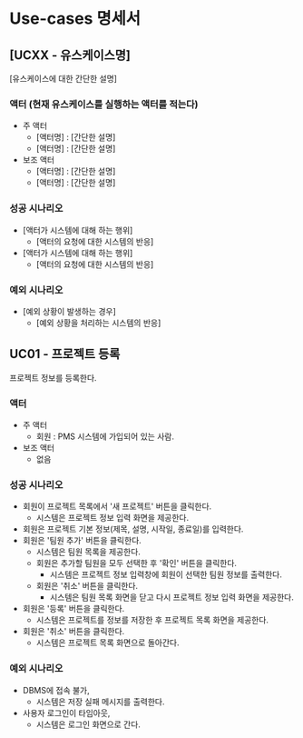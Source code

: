 # Use-cases 명세서

## [UCXX - 유스케이스명]

[유스케이스에 대한 간단한 설명]

### 액터  (현재 유스케이스를 실행하는 액터를 적는다)
- 주 액터
  - [액터명] : [간단한 설명]
  - [액터명] : [간단한 설명]
- 보조 액터
  - [액터명] : [간단한 설명]
  - [액터명] : [간단한 설명]

### 성공 시나리오

- [액터가 시스템에 대해 하는 행위]
  - [액터의 요청에 대한 시스템의 반응]
- [액터가 시스템에 대해 하는 행위]
  - [액터의 요청에 대한 시스템의 반응]

### 예외 시나리오

- [예외 상황이 발생하는 경우]
  - [예외 상황을 처리하는 시스템의 반응]

## UC01 - 프로젝트 등록

프로젝트 정보를 등록한다.

### 액터
- 주 액터
  - 회원 : PMS 시스템에 가입되어 있는 사람.
- 보조 액터
  - 없음

### 성공 시나리오

- 회원이 프로젝트 목록에서 '새 프로젝트' 버튼을 클릭한다.
  - 시스템은 프로젝트 정보 입력 화면을 제공한다.
- 회원은 프로젝트 기본 정보(제목, 설명, 시작일, 종료일)를 입력한다.
- 회원은 '팀원 추가' 버튼을 클릭한다.
  - 시스템은 팀원 목록을 제공한다.
  - 회원은 추가할 팀원을 모두 선택한 후 '확인' 버튼을 클릭한다.
    - 시스템은 프로젝트 정보 입력창에 회원이 선택한 팀원 정보를 출력한다.
  - 회원은 '취소' 버튼을 클릭한다.
    - 시스템은 팀원 목록 화면을 닫고 다시 프로젝트 정보 입력 화면을 제공한다.
- 회원은 '등록' 버튼을 클릭한다.
  - 시스템은 프로젝트를 정보를 저장한 후 프로젝트 목록 화면을 제공한다.
- 회원은 '취소' 버튼을 클릭한다.
  - 시스템은 프로젝트 목록 화면으로 돌아간다.

### 예외 시나리오

- DBMS에 접속 불가, 
  - 시스템은 저장 실패 메시지를 출력한다.
- 사용자 로그인이 타임아웃,
  - 시스템은 로그인 화면으로 간다.
